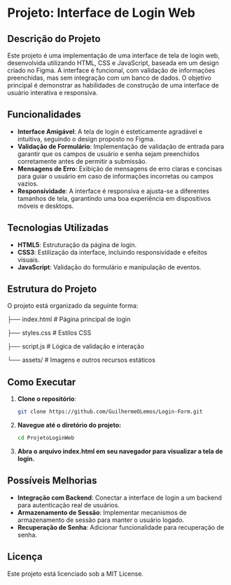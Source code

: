 # Projeto: Interface de Login Web

## Descrição do Projeto

Este projeto é uma implementação de uma interface de tela de login web, desenvolvida utilizando HTML, CSS e JavaScript, baseada em um design criado no Figma. A interface é funcional, com validação de informações preenchidas, mas sem integração com um banco de dados. O objetivo principal é demonstrar as habilidades de construção de uma interface de usuário interativa e responsiva.

## Funcionalidades

- **Interface Amigável**: A tela de login é esteticamente agradável e intuitiva, seguindo o design proposto no Figma.
- **Validação de Formulário**: Implementação de validação de entrada para garantir que os campos de usuário e senha sejam preenchidos corretamente antes de permitir a submissão.
- **Mensagens de Erro**: Exibição de mensagens de erro claras e concisas para guiar o usuário em caso de informações incorretas ou campos vazios.
- **Responsividade**: A interface é responsiva e ajusta-se a diferentes tamanhos de tela, garantindo uma boa experiência em dispositivos móveis e desktops.

## Tecnologias Utilizadas

- **HTML5**: Estruturação da página de login.
- **CSS3**: Estilização da interface, incluindo responsividade e efeitos visuais.
- **JavaScript**: Validação do formulário e manipulação de eventos.

## Estrutura do Projeto

O projeto está organizado da seguinte forma:

├── index.html # Página principal de login 

├── styles.css # Estilos CSS 

├── script.js # Lógica de validação e interação 

└── assets/ # Imagens e outros recursos estáticos

## Como Executar

1. **Clone o repositório**:
   ```bash
   git clone https://github.com/GuilhermeOLemos/Login-Form.git
2. **Navegue até o diretório do projeto:**
	  ```bash
	  cd ProjetoLoginWeb
3.	**Abra o arquivo index.html em seu navegador para visualizar a tela de login.**

## Possíveis Melhorias

-   **Integração com Backend**: Conectar a interface de login a um backend para autenticação real de usuários.
-   **Armazenamento de Sessão**: Implementar mecanismos de armazenamento de sessão para manter o usuário logado.
-   **Recuperação de Senha**: Adicionar funcionalidade para recuperação de senha.

## Licença

Este projeto está licenciado sob a MIT License.

